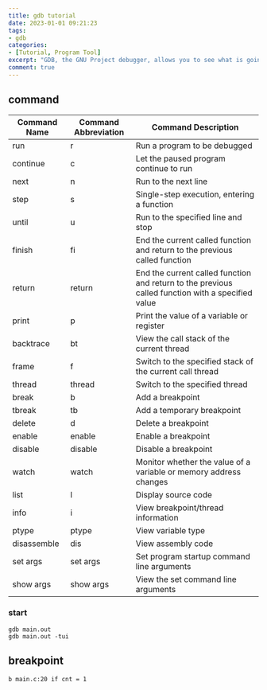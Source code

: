 ```yaml
---
title: gdb tutorial
date: 2023-01-01 09:21:23
tags:
- gdb
categories: 
- [Tutorial, Program Tool]
excerpt: "GDB, the GNU Project debugger, allows you to see what is going on `inside' another program while it executes -- or what another program was doing at the moment it crashed."
comment: true
---
```

## command 
| **Command Name** | **Command Abbreviation** | **Command Description** |
|------------|--------------|------------|
| run | r | Run a program to be debugged |
| continue | c | Let the paused program continue to run |
| next | n | Run to the next line |
| step | s | Single-step execution, entering a function |
| until | u | Run to the specified line and stop |
| finish | fi | End the current called function and return to the previous called function |
| return | return | End the current called function and return to the previous called function with a specified value |
| print | p | Print the value of a variable or register |
| backtrace | bt | View the call stack of the current thread |
| frame | f | Switch to the specified stack of the current call thread |
| thread | thread | Switch to the specified thread |
| break | b | Add a breakpoint |
| tbreak | tb | Add a temporary breakpoint |
| delete | d | Delete a breakpoint |
| enable | enable | Enable a breakpoint |
| disable | disable | Disable a breakpoint |
| watch | watch | Monitor whether the value of a variable or memory address changes |
| list | l | Display source code |
| info | i | View breakpoint/thread information |
| ptype | ptype | View variable type |
| disassemble | dis | View assembly code |
| set args | set args | Set program startup command line arguments |
| show args | show args | View the set command line arguments |

### start
```fish
gdb main.out
gdb main.out -tui
```

## breakpoint
```fish
b main.c:20 if cnt = 1
```

